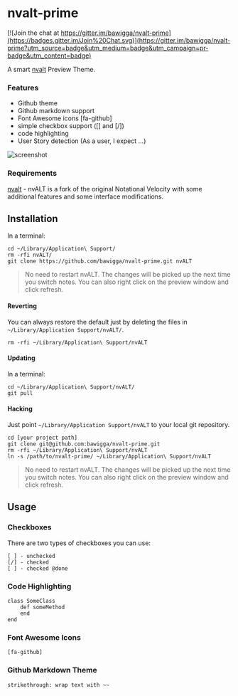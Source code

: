 # nvalt-prime

[![Join the chat at https://gitter.im/bawigga/nvalt-prime](https://badges.gitter.im/Join%20Chat.svg)](https://gitter.im/bawigga/nvalt-prime?utm_source=badge&utm_medium=badge&utm_campaign=pr-badge&utm_content=badge)

A smart [nvalt](http://brettterpstra.com/projects/nvalt/) Preview Theme.

### Features

- Github theme
- Github markdown support
- Font Awesome icons [fa-github]
- simple checkbox support ([] and [/])
- code highlighting
- User Story detection (As a user, I expect ...)

![screenshot](https://cloud.githubusercontent.com/assets/7358/2734135/1856cee4-c650-11e3-85ca-198179647c8e.png "Screenshot")

### Requirements

[nvalt](http://brettterpstra.com/projects/nvalt/) - nvALT is a fork of the original Notational Velocity with some additional features and some interface modifications.

## Installation

In a terminal:

    cd ~/Library/Application\ Support/
    rm -rfi nvALT/
    git clone https://github.com/bawigga/nvalt-prime.git nvALT

> No need to restart nvALT. The changes will be picked up the next time you switch notes. You can also right click on the preview window and click refresh.



#### Reverting

You can always restore the default just by deleting the files in `~/Library/Application Support/nvALT/`.

	rm -rfi ~/Library/Application\ Support/nvALT

#### Updating

In a terminal:

    cd ~/Library/Application\ Support/nvALT/
    git pull

#### Hacking

Just point `~/Library/Application Support/nvALT` to your local git repository.

	cd [your project path]
	git clone git@github.com:bawigga/nvalt-prime.git
	rm -rfi ~/Library/Application\ Support/nvALT
	ln -s /path/to/nvalt-prime/ ~/Library/Application\ Support/nvALT

> No need to restart nvALT. The changes will be picked up the next time you switch notes. You can also right click on the preview window and click refresh.

## Usage

### Checkboxes

There are two types of checkboxes you can use:

    [ ] - unchecked
    [/] - checked
    [ ] - checked @done

### Code Highlighting

    class SomeClass
        def someMethod
        end
    end

### Font Awesome Icons

    [fa-github]

### Github Markdown Theme

    strikethrough: wrap text with ~~
